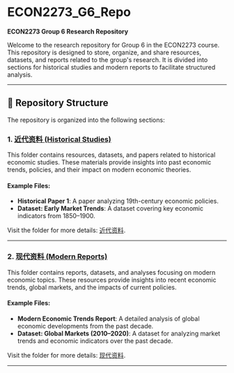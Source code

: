 # ECON2273_G6_Repo
**ECON2273 Group 6 Research Repository**  

Welcome to the research repository for Group 6 in the ECON2273 course. This repository is designed to store, organize, and share resources, datasets, and reports related to the group's research. It is divided into sections for historical studies and modern reports to facilitate structured analysis.

---

## 📂 Repository Structure
The repository is organized into the following sections:

### 1. **[近代资料 (Historical Studies)](https://github.com/ApolloZhangOnGithub/ECON2273_G6_Repo/tree/main/ECON2273%20Research%20G6%20Repo/近代资料)**
This folder contains resources, datasets, and papers related to historical economic studies. These materials provide insights into past economic trends, policies, and their impact on modern economic theories.

#### Example Files:
- **Historical Paper 1**: A paper analyzing 19th-century economic policies.  
- **Dataset: Early Market Trends**: A dataset covering key economic indicators from 1850–1900.

Visit the folder for more details: [近代资料](https://github.com/ApolloZhangOnGithub/ECON2273_G6_Repo/tree/main/ECON2273%20Research%20G6%20Repo/近代资料).

---

### 2. **[现代资料 (Modern Reports)](https://github.com/ApolloZhangOnGithub/ECON2273_G6_Repo/tree/main/ECON2273%20Research%20G6%20Repo/现代资料)**
This folder contains reports, datasets, and analyses focusing on modern economic topics. These resources provide insights into recent economic trends, global markets, and the impacts of current policies.

#### Example Files:
- **Modern Economic Trends Report**: A detailed analysis of global economic developments from the past decade.  
- **Dataset: Global Markets (2010–2020)**: A dataset for analyzing market trends and economic indicators over the past decade.

Visit the folder for more details: [现代资料](https://github.com/ApolloZhangOnGithub/ECON2273_G6_Repo/tree/main/ECON2273%20Research%20G6%20Repo/现代资料).

---
